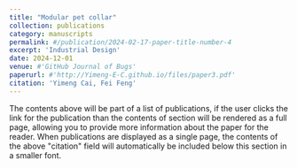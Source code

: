```yaml
---
title: "Modular pet collar"
collection: publications
category: manuscripts
permalink: #/publication/2024-02-17-paper-title-number-4
excerpt: 'Industrial Design'
date: 2024-12-01
venue: #'GitHub Journal of Bugs'
paperurl: #'http://Yimeng-E-C.github.io/files/paper3.pdf'
citation: 'Yimeng Cai, Fei Feng'
---
```


The contents above will be part of a list of publications, if the user clicks the link for the publication than the contents of section will be rendered as a full page, allowing you to provide more information about the paper for the reader. When publications are displayed as a single page, the contents of the above "citation" field will automatically be included below this section in a smaller font.

